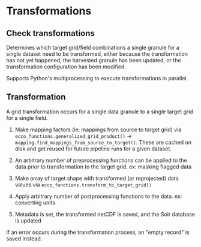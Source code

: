 # Transformations

## Check transformations
Determines which target grid/field combinations a single granule for a single dataset need to be transformed, either because the transformation has not yet happened, the harvested granule has been updated, or the transformation configuration has been modified.

Supports Python's multiprocessing to execute transformations in parallel.

## Transformation

A grid transformation occurs for a single data granule to a single target grid for a single field. 

1. Make mapping factors (ie: mappings from source to target grid) via `ecco_functions.generalized_grid_product()` -> `mapping.find_mappings_from_source_to_target()`. These are cached on disk and get reused for future pipeline runs for a given dataset. 

2. An arbitrary number of preprocessing functions can be applied to the data prior to transformation to the target grid. ex: masking flagged data

2. Make array of target shape with transformed (or reprojected) data values via `ecco_functions.transform_to_target_grid()`

3. Apply arbitrary number of postprocessing functions to the data. ex: converting units

4. Metadata is set, the transformed netCDF is saved, and the Solr database is updated

If an error occurs during the transformation process, an "empty record" is saved instead. 